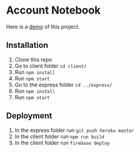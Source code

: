 # Account Notebook

Here is a [demo](https://account-notebook-react.firebaseapp.com/) of this project.

## Installation

1. Clone this repo
2. Go to client folder `cd client/`
4. Run `npm install`
5. Run `npm start`
6. Go to the express folder `cd ../express/`
7. Run `npm install`
8. Run `npm start`


## Deployment
1. In the express folder run `git push heroku master`
2. In the client folder run `npm run build`
3. In the client folder run `firebase deploy`



